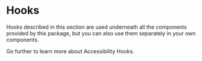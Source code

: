 # Hooks

Hooks described in this section are used underneath all the components provided by this package, but you can also use
them separately in your own components.

Go further to learn more about Accessibility Hooks.

